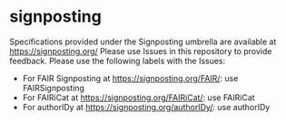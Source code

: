 # signposting
Specifications provided under the Signposting umbrella are available at https://signposting.org/
Please use Issues in this repository to provide feedback. Please use the following labels with the Issues:
- For FAIR Signposting at https://signposting.org/FAIR/: use FAIRSignposting
- For FAIRiCat at https://signposting.org/FAIRiCat/: use FAIRiCat
- For authorIDy at https://signposting.org/authorIDy/: use authorIDy
